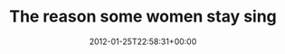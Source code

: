 ---
retweeted: false
source: <a href="https://reeder.app" rel="nofollow">Reeder</a>
entities:
  hashtags: []
  symbols: []
  user_mentions: []
  urls:
  - url: http://t.co/xoV4Nhsb
    expanded_url: http://iamyourcanadianboyfriend.com/post/15969621041/the-reason-some-women-stay-single
    display_url: iamyourcanadianboyfriend.com/post/159696210…
    indices:
    - '37'
    - '57'
display_text_range:
- '0'
- '57'
favorite_count: '0'
id_str: '162308393674080256'
truncated: false
retweet_count: '0'
id: '162308393674080256'
possibly_sensitive: false
created_at: Wed Jan 25 22:58:31 +0000 2012
favorited: false
full_text: The reason some women stay single -
lang: en
quote_url: http://iamyourcanadianboyfriend.com/post/15969621041/the-reason-some-women-stay-single
tags:
- pesos:twitter
date: '2012-01-25T22:58:31+00:00'
src: https://twitter.com/bascht/status/162308393674080256
original_url: https://twitter.com/bascht/status/162308393674080256
type: twitter_tweet
text: The reason some women stay single -
title: The reason some women stay sing

---